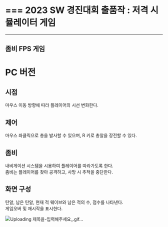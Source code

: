 ===
2023 SW 경진대회 출품작 : 저격 시뮬레이터 게임
===
---
좀비 FPS 게임
---
# PC 버전
## 시점
마우스 이동 방향에 따라 플레이어의 시선 변화한다. 
## 제어
마우스 좌클릭으로 총을 발사할 수 있으며, R 키로 총알을 장전할 수 있다.
## 좀비
내비게이션 시스템을 시용하여 플레이어를 따라가도록 한다.  
좀비는 플레이어를 찾아 공격하고, 사망 시 추적을 중단한다.  
## 화면 구성
탄알, 남은 탄알, 현재 적 웨이브와 남은 적의 수, 점수를 나타낸다.  
게임오버 및 재시작을 표시한다.  

![Uploading 제목을-입력해주세요_.gif…]()






